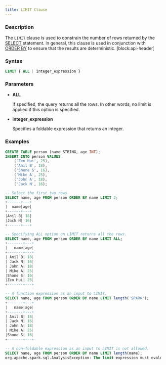 ```yaml
---
title: LIMIT Clause
---
```


<!-- <head>
  <title>LIMIT Clause</title>
  <meta
    name="description"
    content="LIMIT Clause"
  />
</head> -->

### Description
The  `LIMIT`  clause is used to constrain the number of rows returned by the <a href="https://docs.iomete.com/docs/queries-select">SELECT</a> statement. In general, this clause is used in conjunction with <a href="https://docs.iomete.com/docs/queries-order-by-clause">ORDER BY</a> to ensure that the results are deterministic.
[block:api-header]

### Syntax

```sql
LIMIT { ALL | integer_expression }
```

### Parameters

- **ALL**

    If specified, the query returns all the rows. In other words, no limit is applied if this option is specified.

- **integer_expression**

    Specifies a foldable expression that returns an integer.

### Examples

```sql
CREATE TABLE person (name STRING, age INT);
INSERT INTO person VALUES
    ('Zen Hui', 25),
    ('Anil B', 18),
    ('Shone S', 16),
    ('Mike A', 25),
    ('John A', 18),
    ('Jack N', 16);

-- Select the first two rows.
SELECT name, age FROM person ORDER BY name LIMIT 2;
+------+---+
|  name|age|
+------+---+
|Anil B| 18|
|Jack N| 16|
+------+---+

-- Specifying ALL option on LIMIT returns all the rows.
SELECT name, age FROM person ORDER BY name LIMIT ALL;
+-------+---+
|   name|age|
+-------+---+
| Anil B| 18|
| Jack N| 16|
| John A| 18|
| Mike A| 25|
|Shone S| 16|
|Zen Hui| 25|
+-------+---+

-- A function expression as an input to LIMIT.
SELECT name, age FROM person ORDER BY name LIMIT length('SPARK');
+-------+---+
|   name|age|
+-------+---+
| Anil B| 18|
| Jack N| 16|
| John A| 18|
| Mike A| 25|
|Shone S| 16|
+-------+---+

-- A non-foldable expression as an input to LIMIT is not allowed.
SELECT name, age FROM person ORDER BY name LIMIT length(name);
org.apache.spark.sql.AnalysisException: The limit expression must evaluate to a constant value ...
```